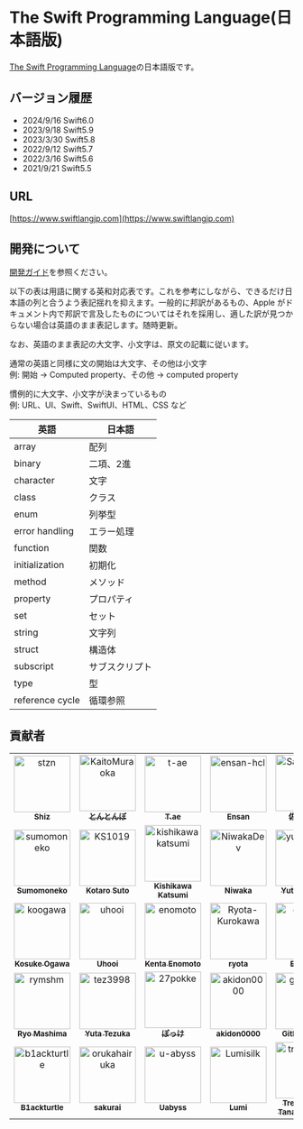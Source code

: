 <link href="./readme.css" rel="stylesheet"></link>

# The Swift Programming Language\(日本語版\)

[The Swift Programming Language](https://docs.swift.org/swift-book/)の日本語版です。

## バージョン履歴

- 2024/9/16 Swift6.0
- 2023/9/18 Swift5.9
- 2023/3/30 Swift5.8
- 2022/9/12 Swift5.7
- 2022/3/16 Swift5.6
- 2021/9/21 Swift5.5

## URL

[https://www.swiftlangjp.com](https://www.swiftlangjp.com)

## 開発について

[開発ガイド](https://github.com/stzn/the-swift-programming-language-jp/blob/master/CONTRIBUTION.md)を参照ください。

以下の表は用語に関する英和対応表です。これを参考にしながら、できるだけ日本語の列と合うよう表記揺れを抑えます。一般的に邦訳があるもの、Apple がドキュメント内で邦訳で言及したものについてはそれを採用し、適した訳が見つからない場合は英語のまま表記します。随時更新。

なお、英語のまま表記の大文字、小文字は、原文の記載に従います。

通常の英語と同様に文の開始は大文字、その他は小文字  
例: 開始 -&gt; Computed property、その他 -&gt; computed property

慣例的に大文字、小文字が決まっているもの  
例: URL、UI、Swift、SwiftUI、HTML、CSS など

|英語|日本語|
|--------|--------|
|array|配列|
|binary|二項、2進|
|character|文字|
|class|クラス|
|enum|列挙型|
|error handling|エラー処理|
|function|関数|
|initialization|初期化|
|method|メソッド|
|property|プロパティ|
|set|セット|
|string|文字列|
|struct|構造体|
|subscript|サブスクリプト|
|type|型|
|reference cycle|循環参照|

## 貢献者
<div id="contributors">
<!-- readme: contributors -start -->
<table>
	<tbody>
		<tr>
            <td align="center">
                <a href="https://github.com/stzn">
                    <img src="https://avatars.githubusercontent.com/u/35151927?v=4" width="100;" alt="stzn"/>
                    <br />
                    <sub><b>Shiz</b></sub>
                </a>
            </td>
            <td align="center">
                <a href="https://github.com/KaitoMuraoka">
                    <img src="https://avatars.githubusercontent.com/u/70003919?v=4" width="100;" alt="KaitoMuraoka"/>
                    <br />
                    <sub><b>とんとんぼ</b></sub>
                </a>
            </td>
            <td align="center">
                <a href="https://github.com/t-ae">
                    <img src="https://avatars.githubusercontent.com/u/12446914?v=4" width="100;" alt="t-ae"/>
                    <br />
                    <sub><b>T.ae</b></sub>
                </a>
            </td>
            <td align="center">
                <a href="https://github.com/ensan-hcl">
                    <img src="https://avatars.githubusercontent.com/u/63481257?v=4" width="100;" alt="ensan-hcl"/>
                    <br />
                    <sub><b>Ensan</b></sub>
                </a>
            </td>
            <td align="center">
                <a href="https://github.com/SatoTakeshiX">
                    <img src="https://avatars.githubusercontent.com/u/4253490?v=4" width="100;" alt="SatoTakeshiX"/>
                    <br />
                    <sub><b>佐藤剛士</b></sub>
                </a>
            </td>
            <td align="center">
                <a href="https://github.com/samekard-dev">
                    <img src="https://avatars.githubusercontent.com/u/88572321?v=4" width="100;" alt="samekard-dev"/>
                    <br />
                    <sub><b>Samekard-dev</b></sub>
                </a>
            </td>
		</tr>
		<tr>
            <td align="center">
                <a href="https://github.com/sumomoneko">
                    <img src="https://avatars.githubusercontent.com/u/6897176?v=4" width="100;" alt="sumomoneko"/>
                    <br />
                    <sub><b>Sumomoneko</b></sub>
                </a>
            </td>
            <td align="center">
                <a href="https://github.com/KS1019">
                    <img src="https://avatars.githubusercontent.com/u/6828522?v=4" width="100;" alt="KS1019"/>
                    <br />
                    <sub><b>Kotaro Suto</b></sub>
                </a>
            </td>
            <td align="center">
                <a href="https://github.com/kishikawakatsumi">
                    <img src="https://avatars.githubusercontent.com/u/40610?v=4" width="100;" alt="kishikawakatsumi"/>
                    <br />
                    <sub><b>Kishikawa Katsumi</b></sub>
                </a>
            </td>
            <td align="center">
                <a href="https://github.com/NiwakaDev">
                    <img src="https://avatars.githubusercontent.com/u/61189782?v=4" width="100;" alt="NiwakaDev"/>
                    <br />
                    <sub><b>Niwaka</b></sub>
                </a>
            </td>
            <td align="center">
                <a href="https://github.com/yutailang0119">
                    <img src="https://avatars.githubusercontent.com/u/9477376?v=4" width="100;" alt="yutailang0119"/>
                    <br />
                    <sub><b>Yutaro Muta</b></sub>
                </a>
            </td>
            <td align="center">
                <a href="https://github.com/jollyjoester">
                    <img src="https://avatars.githubusercontent.com/u/2178775?v=4" width="100;" alt="jollyjoester"/>
                    <br />
                    <sub><b>Hideyuki Nanashima</b></sub>
                </a>
            </td>
		</tr>
		<tr>
            <td align="center">
                <a href="https://github.com/koogawa">
                    <img src="https://avatars.githubusercontent.com/u/893643?v=4" width="100;" alt="koogawa"/>
                    <br />
                    <sub><b>Kosuke Ogawa</b></sub>
                </a>
            </td>
            <td align="center">
                <a href="https://github.com/uhooi">
                    <img src="https://avatars.githubusercontent.com/u/21194714?v=4" width="100;" alt="uhooi"/>
                    <br />
                    <sub><b>Uhooi</b></sub>
                </a>
            </td>
            <td align="center">
                <a href="https://github.com/enomoto">
                    <img src="https://avatars.githubusercontent.com/u/1823075?v=4" width="100;" alt="enomoto"/>
                    <br />
                    <sub><b>Kenta Enomoto</b></sub>
                </a>
            </td>
            <td align="center">
                <a href="https://github.com/Ryota-Kurokawa">
                    <img src="https://avatars.githubusercontent.com/u/119117263?v=4" width="100;" alt="Ryota-Kurokawa"/>
                    <br />
                    <sub><b>ryota</b></sub>
                </a>
            </td>
            <td align="center">
                <a href="https://github.com/elmetal">
                    <img src="https://avatars.githubusercontent.com/u/20150994?v=4" width="100;" alt="elmetal"/>
                    <br />
                    <sub><b>Elmetal</b></sub>
                </a>
            </td>
            <td align="center">
                <a href="https://github.com/DHLau">
                    <img src="https://avatars.githubusercontent.com/u/16432625?v=4" width="100;" alt="DHLau"/>
                    <br />
                    <sub><b>Eren</b></sub>
                </a>
            </td>
		</tr>
		<tr>
            <td align="center">
                <a href="https://github.com/rymshm">
                    <img src="https://avatars.githubusercontent.com/u/23201810?v=4" width="100;" alt="rymshm"/>
                    <br />
                    <sub><b>Ryo Mashima</b></sub>
                </a>
            </td>
            <td align="center">
                <a href="https://github.com/tez3998">
                    <img src="https://avatars.githubusercontent.com/u/90051826?v=4" width="100;" alt="tez3998"/>
                    <br />
                    <sub><b>Yuta Tezuka</b></sub>
                </a>
            </td>
            <td align="center">
                <a href="https://github.com/27pokke">
                    <img src="https://avatars.githubusercontent.com/u/39374059?v=4" width="100;" alt="27pokke"/>
                    <br />
                    <sub><b>ぽっけ</b></sub>
                </a>
            </td>
            <td align="center">
                <a href="https://github.com/akidon0000">
                    <img src="https://avatars.githubusercontent.com/u/53287375?v=4" width="100;" alt="akidon0000"/>
                    <br />
                    <sub><b>akidon0000</b></sub>
                </a>
            </td>
            <td align="center">
                <a href="https://github.com/gitbook-bot">
                    <img src="https://avatars.githubusercontent.com/u/31919211?v=4" width="100;" alt="gitbook-bot"/>
                    <br />
                    <sub><b>GitBook Bot</b></sub>
                </a>
            </td>
            <td align="center">
                <a href="https://github.com/hira22">
                    <img src="https://avatars.githubusercontent.com/u/31942637?v=4" width="100;" alt="hira22"/>
                    <br />
                    <sub><b>Hiraoka</b></sub>
                </a>
            </td>
		</tr>
		<tr>
            <td align="center">
                <a href="https://github.com/b1ackturtle">
                    <img src="https://avatars.githubusercontent.com/u/13419249?v=4" width="100;" alt="b1ackturtle"/>
                    <br />
                    <sub><b>B1ackturtle</b></sub>
                </a>
            </td>
            <td align="center">
                <a href="https://github.com/orukahairuka">
                    <img src="https://avatars.githubusercontent.com/u/132898951?v=4" width="100;" alt="orukahairuka"/>
                    <br />
                    <sub><b>sakurai</b></sub>
                </a>
            </td>
            <td align="center">
                <a href="https://github.com/u-abyss">
                    <img src="https://avatars.githubusercontent.com/u/47887646?v=4" width="100;" alt="u-abyss"/>
                    <br />
                    <sub><b>Uabyss</b></sub>
                </a>
            </td>
            <td align="center">
                <a href="https://github.com/Lumisilk">
                    <img src="https://avatars.githubusercontent.com/u/11924267?v=4" width="100;" alt="Lumisilk"/>
                    <br />
                    <sub><b>Lumi</b></sub>
                </a>
            </td>
            <td align="center">
                <a href="https://github.com/treastrain">
                    <img src="https://avatars.githubusercontent.com/u/13805382?v=4" width="100;" alt="treastrain"/>
                    <br />
                    <sub><b>Treastrain / Tanaka Ryoga</b></sub>
                </a>
            </td>
		</tr>
	<tbody>
</table>
<!-- readme: contributors -end -->
</div>
